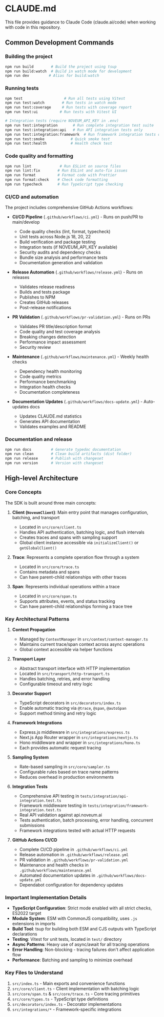 # CLAUDE.md

This file provides guidance to Claude Code (claude.ai/code) when working with code in this repository.

## Common Development Commands

### Building the project
```bash
npm run build        # Build the project using tsup
npm run build:watch  # Build in watch mode for development
npm run dev         # Alias for build:watch
```

### Running tests
```bash
npm test                   # Run all tests using Vitest
npm run test:watch        # Run tests in watch mode
npm run test:coverage     # Run tests with coverage report
npm run test:ui          # Run tests with Vitest UI

# Integration tests (require NOVEUM_API_KEY in .env)
npm run test:integration       # Run complete integration test suite
npm run test:integration:api   # Run API integration tests only
npm run test:integration:framework  # Run framework integration tests only
npm run test:smoke            # Quick smoke test
npm run test:health           # Health check test
```

### Code quality and formatting
```bash
npm run lint             # Run ESLint on source files
npm run lint:fix        # Run ESLint and auto-fix issues
npm run format          # Format code with Prettier
npm run format:check    # Check code formatting
npm run typecheck       # Run TypeScript type checking
```

### CI/CD and automation
The project includes comprehensive GitHub Actions workflows:

- **CI/CD Pipeline** (`.github/workflows/ci.yml`) - Runs on push/PR to main/develop
  - Code quality checks (lint, format, typecheck)
  - Unit tests across Node.js 18, 20, 22
  - Build verification and package testing
  - Integration tests (if NOVEUM_API_KEY available)
  - Security audits and dependency checks
  - Bundle size analysis and performance tests
  - Documentation generation and validation

- **Release Automation** (`.github/workflows/release.yml`) - Runs on releases
  - Validates release readiness
  - Builds and tests package
  - Publishes to NPM
  - Creates GitHub releases
  - Post-release notifications

- **PR Validation** (`.github/workflows/pr-validation.yml`) - Runs on PRs
  - Validates PR title/description format
  - Code quality and test coverage analysis
  - Breaking changes detection
  - Performance impact assessment
  - Security review

- **Maintenance** (`.github/workflows/maintenance.yml`) - Weekly health checks
  - Dependency health monitoring
  - Code quality metrics
  - Performance benchmarking
  - Integration health checks
  - Documentation completeness

- **Documentation Updates** (`.github/workflows/docs-update.yml`) - Auto-updates docs
  - Updates CLAUDE.md statistics
  - Generates API documentation
  - Validates examples and README

### Documentation and release
```bash
npm run docs         # Generate typedoc documentation
npm run clean        # Clean build artifacts (dist folder)
npm run release      # Publish with changeset
npm run version      # Version with changeset
```

## High-level Architecture

### Core Concepts
The SDK is built around three main concepts:

1. **Client (`NoveumClient`)**: Main entry point that manages configuration, batching, and transport
   - Located in `src/core/client.ts`
   - Handles API authentication, batching logic, and flush intervals
   - Creates traces and spans with sampling support
   - Global client instance accessible via `initializeClient()` or `getGlobalClient()`

2. **Trace**: Represents a complete operation flow through a system
   - Located in `src/core/trace.ts`
   - Contains metadata and spans
   - Can have parent-child relationships with other traces

3. **Span**: Represents individual operations within a trace
   - Located in `src/core/span.ts`
   - Supports attributes, events, and status tracking
   - Can have parent-child relationships forming a trace tree

### Key Architectural Patterns

1. **Context Propagation**
   - Managed by `ContextManager` in `src/context/context-manager.ts`
   - Maintains current trace/span context across async operations
   - Global context accessible via helper functions

2. **Transport Layer**
   - Abstract transport interface with HTTP implementation
   - Located in `src/transport/http-transport.ts`
   - Handles batching, retries, and error handling
   - Configurable timeout and retry logic

3. **Decorator Support**
   - TypeScript decorators in `src/decorators/index.ts`
   - Enable automatic tracing via `@trace`, `@span`, `@autoSpan`
   - Support method timing and retry logic

4. **Framework Integrations**
   - Express.js middleware in `src/integrations/express.ts`
   - Next.js App Router wrapper in `src/integrations/nextjs.ts`
   - Hono middleware and wrapper in `src/integrations/hono.ts`
   - Each provides automatic request tracing

5. **Sampling System**
   - Rate-based sampling in `src/core/sampler.ts`
   - Configurable rules based on trace name patterns
   - Reduces overhead in production environments

6. **Integration Tests**
   - Comprehensive API testing in `tests/integration/api-integration.test.ts`
   - Framework middleware testing in `tests/integration/framework-integration.test.ts`
   - Real API validation against api.noveum.ai
   - Tests authentication, batch processing, error handling, concurrent submissions
   - Framework integrations tested with actual HTTP requests

7. **GitHub Actions CI/CD**
   - Complete CI/CD pipeline in `.github/workflows/ci.yml`
   - Release automation in `.github/workflows/release.yml`
   - PR validation in `.github/workflows/pr-validation.yml`
   - Maintenance and health checks in `.github/workflows/maintenance.yml`
   - Automated documentation updates in `.github/workflows/docs-update.yml`
   - Dependabot configuration for dependency updates

### Important Implementation Details

- **TypeScript Configuration**: Strict mode enabled with all strict checks, ES2022 target
- **Module System**: ESM with CommonJS compatibility, uses `.js` extensions in imports
- **Build Tool**: tsup for building both ESM and CJS outputs with TypeScript declarations
- **Testing**: Vitest for unit tests, located in `test/` directory
- **Async Patterns**: Heavy use of async/await for all tracing operations
- **Error Handling**: Non-blocking - tracing failures don't affect application flow
- **Performance**: Batching and sampling to minimize overhead

### Key Files to Understand

1. `src/index.ts` - Main exports and convenience functions
2. `src/core/client.ts` - Client implementation with batching logic
3. `src/core/span.ts` & `src/core/trace.ts` - Core tracing primitives
4. `src/core/types.ts` - TypeScript type definitions
5. `src/decorators/index.ts` - Decorator implementations
6. `src/integrations/*` - Framework-specific integrations